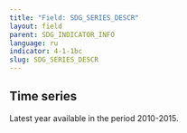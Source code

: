 ```yaml
---
title: "Field: SDG_SERIES_DESCR"
layout: field
parent: SDG_INDICATOR_INFO
language: ru
indicator: 4-1-1bc
slug: SDG_SERIES_DESCR
---
```

## Time series

Latest year available in the period 2010-2015.